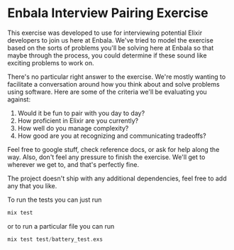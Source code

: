 # Enbala Interview Pairing Exercise

This exercise was developed to use for interviewing potential Elixir developers
to join us here at Enbala. We've tried to model the exercise based on the sorts
of problems you'll be solving here at Enbala so that maybe through the process,
you could determine if these sound like exciting problems to work on.

There's no particular right answer to the exercise. We're mostly wanting to
facilitate a conversation around how you think about and solve problems using
software. Here are some of the criteria we'll be evaluating you against:

1. Would it be fun to pair with you day to day?
2. How proficient in Elixir are you currently?
3. How well do you manage complexity?
4. How good are you at recognizing and communicating tradeoffs?

Feel free to google stuff, check reference docs, or ask for help along the way.
Also, don't feel any pressure to finish the exercise. We'll get to wherever
we get to, and that's perfectly fine.

The project doesn't ship with any additional dependencies, feel free to add any
that you like.

To run the tests you can just run

```elixir
mix test
```

or to run a particular file you can run

```elixir
mix test test/battery_test.exs
```
